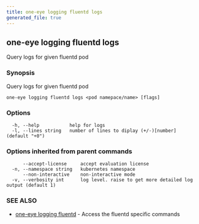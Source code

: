 ```yaml
---
title: one-eye logging fluentd logs
generated_file: true
---
```

## one-eye logging fluentd logs

Query logs for given fluentd pod

### Synopsis

Query logs for given fluentd pod

```
one-eye logging fluentd logs <pod namepace/name> [flags]
```

### Options

```
  -h, --help           help for logs
  -l, --lines string   number of lines to diplay (+/-)[number] (default "+0")
```

### Options inherited from parent commands

```
      --accept-license     accept evaluation license
  -n, --namespace string   kubernetes namespace
      --non-interactive    non-interactive mode
  -v, --verbosity int      log level. raise to get more detailed log output (default 1)
```

### SEE ALSO

* [one-eye logging fluentd](/docs/one-eye/cli/reference/one-eye_logging_fluentd/)	 - Access the fluentd specific commands

